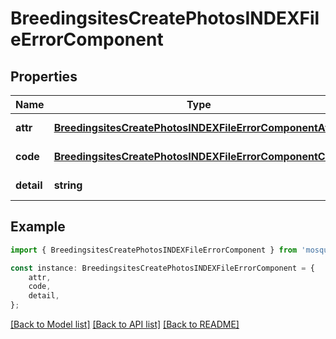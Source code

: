 # BreedingsitesCreatePhotosINDEXFileErrorComponent


## Properties

Name | Type | Description | Notes
------------ | ------------- | ------------- | -------------
**attr** | [**BreedingsitesCreatePhotosINDEXFileErrorComponentAttr**](BreedingsitesCreatePhotosINDEXFileErrorComponentAttr.md) |  | [default to undefined]
**code** | [**BreedingsitesCreatePhotosINDEXFileErrorComponentCode**](BreedingsitesCreatePhotosINDEXFileErrorComponentCode.md) |  | [default to undefined]
**detail** | **string** |  | [default to undefined]

## Example

```typescript
import { BreedingsitesCreatePhotosINDEXFileErrorComponent } from 'mosquito-alert';

const instance: BreedingsitesCreatePhotosINDEXFileErrorComponent = {
    attr,
    code,
    detail,
};
```

[[Back to Model list]](../README.md#documentation-for-models) [[Back to API list]](../README.md#documentation-for-api-endpoints) [[Back to README]](../README.md)
